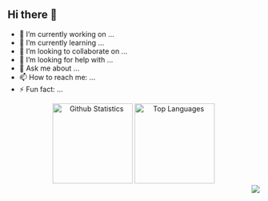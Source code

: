 ## Hi there 👋

<!--
**theman-oj10/theman-oj10** is a ✨ _special_ ✨ repository because its `README.md` (this file) appears on your GitHub profile.

Here are some ideas to get you started:




-->
- 🔭 I’m currently working on ...
- 🌱 I’m currently learning ...
- 👯 I’m looking to collaborate on ...
- 🤔 I’m looking for help with ...
- 💬 Ask me about ...
- 📫 How to reach me: ...
- ⚡ Fun fact: ...
<div align="center">
    <img height=160 src="https://yeohhanyi-github-readme-stats.vercel.app/api?username=theman-oj10&show_icons=true&theme=tokyonight&border_radius=10" alt="Github Statistics" />
    <img height=160 src="https://yeohhanyi-github-readme-stats.vercel.app/api/top-langs/?username=theman-oj10&layout=compact&langs_count=10&theme=tokyonight&border_radius=10&size_weight=0.5&count_weight=0.5&" alt="Top Languages" />
</div>
<img align="right" src="https://visitor-badge.laobi.icu/badge?page_id=theman-oj10" />
